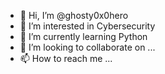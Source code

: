 - 👋 Hi, I’m @ghosty0x0hero
- 👀 I’m interested in Cybersecurity
- 🌱 I’m currently learning Python
- 💞️ I’m looking to collaborate on ...
- 📫 How to reach me ...

<!---
ghosty0x0hero/ghosty0x0hero is a ✨ special ✨ repository because its `README.md` (this file) appears on your GitHub profile.
You can click the Preview link to take a look at your changes.
--->
